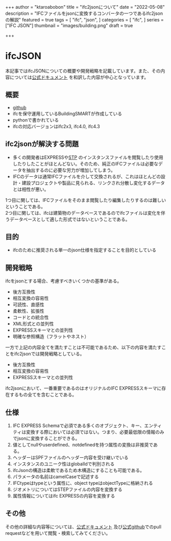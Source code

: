+++
author = "ktaroabobon"
title = "ifc2jsonについて"
date = "2022-05-08"
description = "IFCファイルをjsonに変換するコンバータの一つであるifc2jsonの解説"
featured = true
tags = [
"ifc",
"json",
]
categories = [
"ifc",
]
series = ["IFC JSON"]
thumbnail = "images/building.png"
draft = true

+++

# ifcJSON

本記事ではifcJSONについての概要や開発戦略を記載しています。また、その内容については[公式ドキュメント](https://github.com/buildingSMART/ifcJSON/tree/master/Documentation)
を和訳した内容が中心となっています。

## 概要

- [github](https://github.com/buildingSMART/ifcJSON)
- ifcを保守運用しているBuildingSMARTが作成している
- pythonで書かれている
- ifcの対応バージョンはifc2x3, ifc4.0, ifc4.3

## ifc2jsonが解決する問題

- 多くの開発者はEXPRESSや[STP](https://www.adobe.com/jp/creativecloud/file-types/image/vector/step-file.html)
  のインスタンスファイルを閲覧したり使用したりしたことがほとんどない。そのため、純正のIFCファイルは必要なデータを抽出するのに必要な労力が増加してしまう。
- IFCのデータは通常IFCファイルを介して交換されるが、これはほとんどの設計・建設プロジェクトや製品に見られる、リンクされ分散し変化するデータとは相性が悪い。

1つ目に関しては、IFCファイルをそのまま閲覧したり編集したりするのは難しいということである。  
2つ目に関しては、ifcは建築物のデータベースであるのでifcファイルは変化を伴うデータベースとして適した形式ではないということである。

## 目的

- ifcのために推奨される単一のjson仕様を指定することを目的としている

## 開発戦略

ifcをjsonとする場合、考慮すべきいくつかの基準がある。

- 後方互換性
- 相互変換の容易性
- 可読性、直感性
- 柔軟性、拡張性
- コードとの統合性
- XML形式との並列性
- EXPRESSスキーマとの並列性
- 明確な参照構造（フラットやネスト）

一方で上記の内容全てを満たすことは不可能であるため、以下の内容を満たすことをifc2jsonでは開発戦略としている。

- 後方互換性
- 相互変換の容易性
- EXPRESSスキーマとの並列性

ifc2jsonにおいて、一番重要であるのはオリジナルのIFC EXPRESSスキーマに存在するもの全てを含むことである。

## 仕様

1. IFC EXPRESS Schemaで必須である多くのオブジェクト、キー、エンティティは変換する際においては必須ではない。つまり、必要最低限の情報のみでjsonに変換することができる。
2. 値としてnullやuserdefined、notdefinedを持つ属性の変換は非推奨である。
3. ヘッダーはSPFファイルのヘッダー内容を受け継いでいる
4. インスタンスのユニーク性はglobalIdで判別される
5. ifcJsonの構造は柔軟であるため木構造にすることも可能である。
6. パラメータの名前はcamelCaseで記述する
7. IFCtypeはtypeという属性に、object typeはobjectTypeに格納される
8. ジオメトリについてはSTEPファイルの内容を変換する
9. 属性情報についてはifc EXPRESSの内容を変換する

## その他

その他の詳細な内容等については、[公式ドキュメント](https://github.com/buildingSMART/ifcJSON/tree/master/Documentation)
及び[公式github](https://github.com/buildingSMART/ifcJSON)でのpull requestなどを用いて閲覧・検索してみてください。



